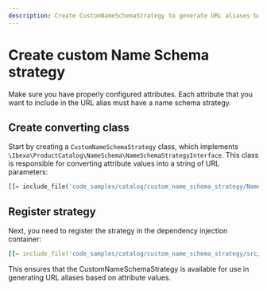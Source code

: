 ```yaml
---
description: Create CustomNameSchemaStrategy to generate URL aliases based on attribute values.
---
```


# Create custom Name Schema strategy

Make sure you have properly configured attributes. Each attribute that you want to include in the URL alias must have a name schema strategy.

## Create converting class

Start by creating a `CustomNameSchemaStrategy` class, which implements `\Ibexa\ProductCatalog\NameSchema\NameSchemaStrategyInterface`. This class is responsible for converting attribute values into a string of URL parameters:

``` php
[[= include_file('code_samples/catalog/custom_name_schema_strategy/NameSchema/NameSchemaStrategyInterface.php') =]]
```

## Register strategy

Next, you need to register the strategy in the dependency injection container:

``` yaml
[[= include_file('code_samples/catalog/custom_name_schema_strategy/src/bundle/Resources/config/services/name_schema.yaml') =]]
```

This ensures that the CustomNameSchemaStrategy is available for use in generating URL aliases based on attribute values.
